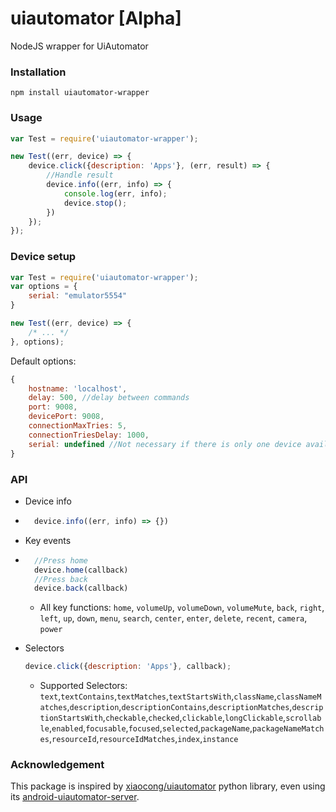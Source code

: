 # uiautomator [Alpha]
NodeJS wrapper for UiAutomator

### Installation
```
npm install uiautomator-wrapper
```

### Usage
```javascript
var Test = require('uiautomator-wrapper');

new Test((err, device) => {
    device.click({description: 'Apps'}, (err, result) => {
        //Handle result
        device.info((err, info) => {
            console.log(err, info);
            device.stop();
        })
    });
});
```

### Device setup

```javascript
var Test = require('uiautomator-wrapper');
var options = {
    serial: "emulator5554"
}

new Test((err, device) => {
    /* ... */
}, options);
```

Default options:
```javascript
{
    hostname: 'localhost',
    delay: 500, //delay between commands
    port: 9008,
    devicePort: 9008,
    connectionMaxTries: 5,
    connectionTriesDelay: 1000,
    serial: undefined //Not necessary if there is only one device available
}

```


### API

* Device info
* ```javascript
    device.info((err, info) => {})
    ```
* Key events
* ```javascript
    //Press home
    device.home(callback)
    //Press back
    device.back(callback)
    ```
    * All key functions:
        ```home```, ```volumeUp```, ```volumeDown```, ```volumeMute```, ```back```, ```right```, ```left```, ```up```, ```down```, ```menu```, ```search```, ```center```, ```enter```, ```delete```, ```recent```, ```camera```, ```power```

* Selectors
    ```javascript
    device.click({description: 'Apps'}, callback);
    ```
    * Supported Selectors:
        ```text```,```textContains```,```textMatches```,```textStartsWith```,```className```,```classNameMatches```,```description```,```descriptionContains```,```descriptionMatches```,```descriptionStartsWith```,```checkable```,```checked```,```clickable```,```longClickable```,```scrollable```,```enabled```,```focusable```,```focused```,```selected```,```packageName```,```packageNameMatches```,```resourceId```,```resourceIdMatches```,```index```,```instance```
        

### Acknowledgement
This package is inspired by [xiaocong/uiautomator](https://github.com/xiaocong/uiautomator) python library, even using its [android-uiautomator-server](https://github.com/xiaocong/android-uiautomator-server).
